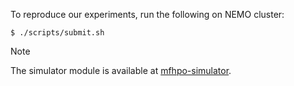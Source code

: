 To reproduce our experiments, run the following on NEMO cluster:

```
$ ./scripts/submit.sh
```
> [!NOTE]
> The simulator module is available at [mfhpo-simulator](https://github.com/nabenabe0928/mfhpo-simulator).
